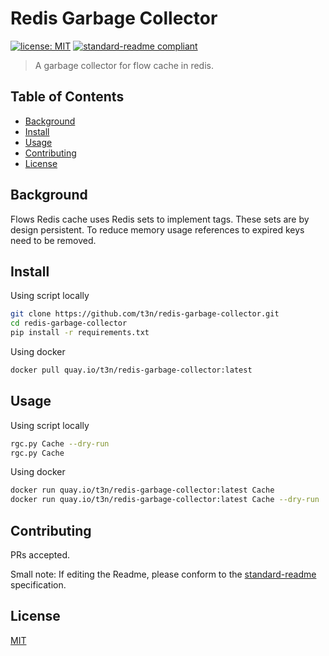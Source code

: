 # Redis Garbage Collector

[![license: MIT](https://img.shields.io/badge/License-MIT-yellow.svg)](https://opensource.org/licenses/MIT)
[![standard-readme compliant](https://img.shields.io/badge/readme%20style-standard-brightgreen.svg?style=flat-square)](https://github.com/RichardLitt/standard-readme)

>A garbage collector for flow cache in redis.

## Table of Contents

- [Background](#background)
- [Install](#install)
- [Usage](#usage)
- [Contributing](#contributing)
- [License](#license)

## Background

Flows Redis cache uses Redis sets to implement tags. These sets are by design persistent. To reduce memory usage references to expired keys need to be removed.

## Install

Using script locally
```bash
git clone https://github.com/t3n/redis-garbage-collector.git
cd redis-garbage-collector
pip install -r requirements.txt
```

Using docker
```bash
docker pull quay.io/t3n/redis-garbage-collector:latest
```

## Usage

Using script locally
```bash
rgc.py Cache --dry-run
rgc.py Cache
```

Using docker
```bash
docker run quay.io/t3n/redis-garbage-collector:latest Cache
docker run quay.io/t3n/redis-garbage-collector:latest Cache --dry-run
```

## Contributing

PRs accepted.

Small note: If editing the Readme, please conform to the [standard-readme](https://github.com/RichardLitt/standard-readme) specification.

## License

[MIT](LICENSE)
